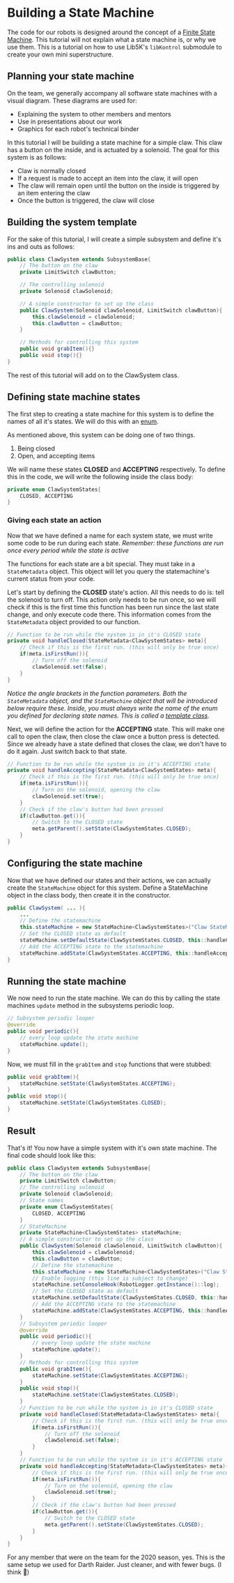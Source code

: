 # Building a State Machine

The code for our robots is designed around the concept of a [Finite State Machine](https://en.wikipedia.org/wiki/Finite-state_machine). This tutorial will not explain what a state machine is, or why we use them. This is a tutorial on how to use Lib5K's `libKontrol` submodule to create your own mini superstructure.


## Planning your state machine

On the team, we generally accompany all software state machines with a visual diagram. These diagrams are used for:

 - Explaining the system to other members and mentors
 - Use in presentations about our work
 - Graphics for each robot's technical binder

In this tutorial I will be building a state machine for a simple claw. This claw has a button on the inside, and is actuated by a solenoid. The goal for this system is as follows:

 - Claw is normally closed
 - If a request is made to accept an item into the claw, it will open
 - The claw will remain open until the button on the inside is triggered by an item entering the claw
 - Once the button is triggered, the claw will close

## Building the system template

For the sake of this tutorial, I will create a simple subsystem and define it's ins and outs as follows:

```java
public class ClawSystem extends SubsystemBase{
    // The button on the claw
    private LimitSwitch clawButton;

    // The controlling solenoid
    private Solenoid clawSolenoid;

    // A simple constructor to set up the class
    public ClawSystem(Solenoid clawSolenoid, LimitSwitch clawButton){
        this.clawSolenoid = clawSolenoid;
        this.clawButton = clawButton;
    }

    // Methods for controlling this system
    public void grabItem(){}
    public void stop(){}
}
```

The rest of this tutorial will add on to the ClawSystem class.

## Defining state machine states

The first step to creating a state machine for this system is to define the names of all it's states. We will do this with an [enum](https://docs.oracle.com/javase/tutorial/java/javaOO/enum.html). 

As mentioned above, this system can be doing one of two things.

   1. Being closed
   2. Open, and accepting items

We will name these states **CLOSED** and **ACCEPTING** respectively. To define this in the code, we will write the following inside the class body:

```java
private enum ClawSystemStates{
    CLOSED, ACCEPTING
}
```

### Giving each state an action

Now that we have defined a name for each system state, we must write some code to be run during each state. *Remember: these functions are run once every period while the state is active*

The functions for each state are a bit special. They must take in a `StateMetadata` object. This object will let you query the statemachine's current status from your code.

Let's start by defining the **CLOSED** state's action. All this needs to do is: tell the solenoid to turn off. This action only needs to be run once, so we will check if this is the first time this function has been run since the last state change, and only execute code there. This information comes from the `StateMetadata` object provided to our function.

```java
// Function to be run while the system is in it's CLOSED state
private void handleClosed(StateMetadata<ClawSystemStates> meta){
    // Check if this is the first run. (this will only be true once)
    if(meta.isFirstRun()){
        // Turn off the solenoid
        clawSolenoid.set(false);
    }
}
```

*Notice the angle brackets in the function parameters. Both the `StateMetadata` object, and the `StateMachine` object that will be introduced below require these. Inside, you must always write the name of the enum you defined for declaring state names. This is called a [template class](https://docs.oracle.com/javase/tutorial/java/generics/types.html).*

Next, we will define the action for the **ACCEPTING** state. This will make one call to open the claw, then close the claw once a button press is detected. Since we already have a state defined that closes the claw, we don't have to do it again. Just switch back to that state.

```java
// Function to be run while the system is in it's ACCEPTING state
private void handleAccepting(StateMetadata<ClawSystemStates> meta){
    // Check if this is the first run. (this will only be true once)
    if(meta.isFirstRun()){
        // Turn on the solenoid, opening the claw
        clawSolenoid.set(true);
    }
    // Check if the claw's button had been pressed
    if(clawButton.get()){
        // Switch to the CLOSED state
        meta.getParent().setState(ClawSystemStates.CLOSED);
    }
}
```

## Configuring the state machine

Now that we have defined our states and their actions, we can actually create the `StateMachine` object for this system. Define a StateMachine object in the class body, then create it in the constructor.

```java
public ClawSystem( ... ){
    ...
    // Define the statemachine
    this.stateMachine = new StateMachine<ClawSystemStates>("Claw StateMachine");
    // Set the CLOSED state as default 
    stateMachine.setDefaultState(ClawSystemStates.CLOSED, this::handleClosed);
    // Add the ACCEPTING state to the statemachine
    stateMachine.addState(ClawSystemStates.ACCEPTING, this::handleAccepting);
}
```

## Running the state machine

We now need to run the state machine. We can do this by calling the state machines `update` method in the subsystems periodic loop.

```java
// Subsystem periodic looper
@override
public void periodic(){
    // every loop update the state machine
    stateMachine.update();
}
```


Now, we must fill in the `grabItem` and `stop` functions that were stubbed:

```java
public void grabItem(){
    stateMachine.setState(ClawSystemStates.ACCEPTING);
}
public void stop(){
    stateMachine.setState(ClawSystemStates.CLOSED);
}
```

## Result

That's it! You now have a simple system with it's own state machine. The final code should look like this:

```java
public class ClawSystem extends SubsystemBase{
    // The button on the claw
    private LimitSwitch clawButton;
    // The controlling solenoid
    private Solenoid clawSolenoid;
    // State names
    private enum ClawSystemStates{
        CLOSED, ACCEPTING
    }
    // StateMachine
    private StateMachine<ClawSystemStates> stateMachine;
    // A simple constructor to set up the class
    public ClawSystem(Solenoid clawSolenoid, LimitSwitch clawButton){
        this.clawSolenoid = clawSolenoid;
        this.clawButton = clawButton;
        // Define the statemachine
        this.stateMachine = new StateMachine<ClawSystemStates>("Claw StateMachine");
        // Enable logging (this line is subject to change)
        stateMachine.setConsoleHook(RobotLogger.getInstance()::log);
        // Set the CLOSED state as default 
        stateMachine.setDefaultState(ClawSystemStates.CLOSED, this::handleClosed);
        // Add the ACCEPTING state to the statemachine
        stateMachine.addState(ClawSystemStates.ACCEPTING, this::handleAccepting);
    }
    // Subsystem periodic looper
    @override
    public void periodic(){
        // every loop update the state machine
        stateMachine.update();
    }
    // Methods for controlling this system
    public void grabItem(){
        stateMachine.setState(ClawSystemStates.ACCEPTING);
    }
    public void stop(){
        stateMachine.setState(ClawSystemStates.CLOSED);
    }
    // Function to be run while the system is in it's CLOSED state
    private void handleClosed(StateMetadata<ClawSystemStates> meta){
        // Check if this is the first run. (this will only be true once)
        if(meta.isFirstRun()){
            // Turn off the solenoid
            clawSolenoid.set(false);
        }
    }
    // Function to be run while the system is in it's ACCEPTING state
    private void handleAccepting(StateMetadata<ClawSystemStates> meta){
        // Check if this is the first run. (this will only be true once)
        if(meta.isFirstRun()){
            // Turn on the solenoid, opening the claw
            clawSolenoid.set(true);
        }
        // Check if the claw's button had been pressed
        if(clawButton.get()){
            // Switch to the CLOSED state
            meta.getParent().setState(ClawSystemStates.CLOSED);
        }
    }
}
```

For any member that were on the team for the 2020 season, yes. This is the same setup we used for Darth Raider. Just cleaner, and with fewer bugs. (I think :rofl:)